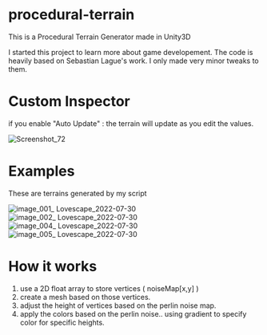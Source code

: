 # procedural-terrain
This is a Procedural Terrain Generator made in Unity3D

I started this project to learn more about game developement.
The code is heavily based on Sebastian Lague's work.
I only made very minor tweaks to them.

# Custom Inspector
if you enable "Auto Update" : the terrain will update as you edit the values.

![Screenshot_72](https://user-images.githubusercontent.com/59628448/182785797-420664be-d926-4382-a479-01f4339ed450.png)

# Examples
These are terrains generated by my script

![image_001_ Lovescape_2022-07-30](https://user-images.githubusercontent.com/59628448/182008968-833625d3-82ec-4a1f-afec-e08d8500b4e1.jpg)
![image_002_ Lovescape_2022-07-30](https://user-images.githubusercontent.com/59628448/182009317-131ca1c8-1cdb-43d1-a78a-126d217f8bb6.jpg)
![image_004_ Lovescape_2022-07-30](https://user-images.githubusercontent.com/59628448/182009318-622488ea-b86d-4d24-bed2-83c3f0c9a371.jpg)
![image_005_ Lovescape_2022-07-30](https://user-images.githubusercontent.com/59628448/182009319-76af4ccd-7cc3-48c3-8087-f030bc90df73.jpg)
# How it works
1) use a 2D float array to store vertices ( noiseMap[x,y] )
2) create a mesh based on those vertices.
3) adjust the height of vertices based on the perlin noise map.
4) apply the colors based on the perlin noise.. using gradient to specify color for specific heights.
